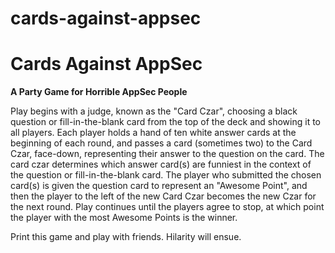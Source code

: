 # cards-against-appsec
# Cards Against AppSec 
**A Party Game for Horrible AppSec People**

Play begins with a judge, known as the "Card Czar", choosing a black question or fill-in-the-blank card from the top of the deck and showing it to all players. Each player holds a hand of ten white answer cards at the beginning of each round, and passes a card (sometimes two) to the Card Czar, face-down, representing their answer to the question on the card. The card czar determines which answer card(s) are funniest in the context of the question or fill-in-the-blank card. The player who submitted the chosen card(s) is given the question card to represent an "Awesome Point", and then the player to the left of the new Card Czar becomes the new Czar for the next round. Play continues until the players agree to stop, at which point the player with the most Awesome Points is the winner.

Print this game and play with friends. Hilarity will ensue. 
